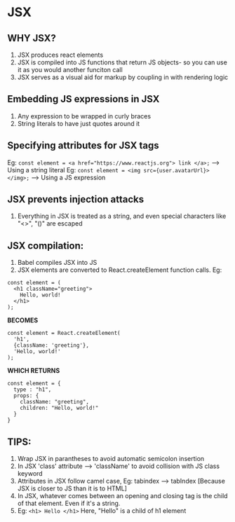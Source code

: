 # JSX

## WHY JSX?
1. JSX produces react elements
2. JSX is compiled into JS functions that return JS objects- so you can use it as you would another funciton call
3. JSX serves as a visual aid for markup by coupling in with rendering logic

## Embedding JS expressions in JSX
1. Any expression to be wrapped in curly braces
2. String literals to have just quotes around it

## Specifying attributes for JSX tags
Eg: `const element = <a href="https://www.reactjs.org"> link </a>;`   --> Using a string literal
Eg: `const element = <img src={user.avatarUrl}></img>;`  --> Using a JS expression


## JSX prevents injection attacks
1. Everything in JSX is treated as a string, and even special characters like "<>", "()" are escaped

## JSX compilation:
1. Babel compiles JSX into JS
2. JSX elements are converted to React.createElement function calls. Eg: 

``` 
const element = (
  <h1 className="greeting">
    Hello, world!
  </h1>
); 
``` 

**BECOMES**

``` 
const element = React.createElement(
  'h1',
  {className: 'greeting'},
  'Hello, world!'
); 
```

**WHICH RETURNS**

``` 
const element = {
  type : "h1",
  props: {
    className: "greeting",
    children: "Hello, world!"
  }
} 
```

## TIPS: 
1. Wrap JSX in parantheses to avoid automatic semicolon insertion
2. In JSX 'class' attribute --> 'className' to avoid collision with JS class keyword
3. Attributes in JSX follow camel case, Eg: tabindex --> tabIndex [Because JSX is closer to JS than it is to HTML]
4. In JSX, whatever comes between an opening and closing tag is the child of that element. Even if it's a string. 
5. Eg: ` <h1> Hello </h1> ` Here, "Hello" is a child of h1 element

